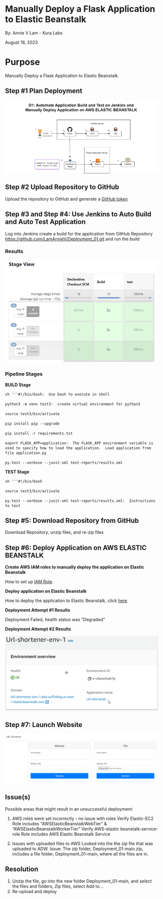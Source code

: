 # Manually Deploy a Flask Application to Elastic Beanstalk

By:  Annie V Lam - Kura Labs

August 16, 2023


# Purpose

Manually Deploy a Flask Application to Elastic Beanstalk.


## Step #1 Plan Deployment

![Plan](Deployment_01_Pipeline.jpg)


## Step #2 Upload Repository to GitHub

Upload the repository to GitHub and generate a [GitHub token](https://github.com/LamAnnieV/GitHub/blob/main/Generate_GitHub_Token.md)


## Step #3 and Step #4:  Use Jenkins to Auto Build and Auto Test Application

Log into Jenkins create a build for the application from GitHub Repository https://github.com/LamAnnieV/Deployment_01.git and run the build

### Results

![Build](D01_Jenkins_Results.jpg)

### Pipeline Stages


**BUILD Stage**

```
sh '''#!/bin/bash:  Use bash to execute in shell

python3 -m venv test3:  create virtual environment for python3

source test3/bin/activate

pip install pip --upgrade

pip install -r requirements.txt

export FLASK_APP=application:  The FLASK_APP environment variable is used to specify how to load the application.  Load application from file application.py

py.test --verbose --junit-xml test-reports/results.xml
```

**TEST Stage**

```
sh '''#!/bin/bash

source test3/bin/activate

py.test --verbose --junit-xml test-reports/results.xml:  Instructions to test
```


## Step #5:  Download Repository from GitHub

Download Repository, unzip files, and re-zip files


## Step #6:  Deploy Application on AWS ELASTIC BEANSTALK

**Create AWS IAM roles to manually deploy the application on Elastic Beanstalk**

How to set up [IAM Role](https://github.com/LamAnnieV/Setup_AWS/blob/main/Create_AWS_IAM_Roles.md).  

**Deploy application on Elastic Beanstalk**

How to deploy the application to Elastic Beanstalk, click [here](https://github.com/LamAnnieV/AWS_Services/blob/main/elastic_beanstalk.md).

**Deployment Attempt #1 Results**

Deployment Failed, health status was "Degraded"
   
**Deployment Attempt #2 Results**

![AWS_Result](Deploy_01_AWS_Result.jpg)



## Step #7:  Launch Website
![Website](D01_Webstie_Results.jpg)


## Issue(s)

Possible areas that might result in an unsuccessful deployment:
1.  AWS roles were set incorrectly - no issue with roles
    Verify Elastic-EC2 Role includes "AWSElasticBeanstalkWebTier" & “AWSElasticBeanstalkWorkerTier” 
    Verify AWS-elastic beanstalk-service-role Role includes AWS Elastic Beanstalk Service

2.  Issues with uploaded files to AWS
   Looked into the the zip file that was uploaded to ADW.  Issue:  The zip folder, Deployment_01-main.zip, includes a file folder, Deployment_01-main, where all the files are in.

## Resolution
1.  Unzip the file, go into the new folder Deployment_01-main, and select the files and folders, Zip files, select Add to...
2.  Re-upload and deploy
